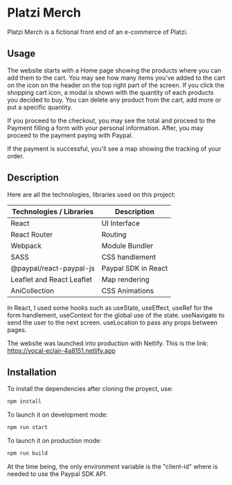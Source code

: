 # Platzi Merch

Platzi Merch is a fictional front end of an e-commerce of Platzi.

## Usage

The website starts with a Home page showing the products where you can add them to the cart. You may see how many items you've added to the cart on the icon on the header on the top right part of the screen.
If you click the shopping cart icon, a modal is shown with the quantity of each products you decided to buy.
You can delete any product from the cart, add more or put a specific quantity.

If you proceed to the checkout, you may see the total and proceed to the Payment filling a form with your personal information.
After, you may proceed to the payment paying with Paypal.

If the payment is successful, you'll see a map showing the tracking of your order.

## Description

Here are all the technologies, libraries used on this project:

| Technologies / Libraries | Description |
| ----------- | ----------- |
| React | UI Interface  |
| React Router  | Routing  |
| Webpack  | Module Bundler  |
| SASS  | CSS handlement |
| @paypal/react-paypal-js |  Paypal SDK in React |
| Leaflet and React Leaflet |  Map rendering |
| AniCollection | CSS Animations |

In React, I used some hooks such as useState, useEffect, useRef for the form handlement, useContext for the global use of the state. useNavigate to send the user to the next screen. useLocation to pass any props between pages.

The website was launched into production with Netlify. This is the link: https://vocal-eclair-4a8151.netlify.app


## Installation

To install the dependencies after cloning the proyect, use:

```bash
npm install
```

To launch it on development mode:
```bash
npm run start
```

To launch it on production mode:
```bash
npm run build
```

At the time being, the only environment variable is the "client-id" where is needed to use the Paypal SDK API.